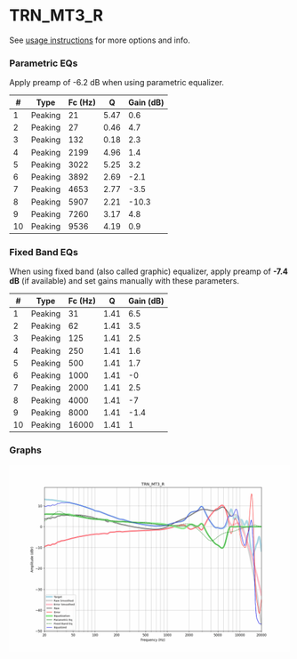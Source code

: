 # TRN_MT3_R
See [usage instructions](https://github.com/jaakkopasanen/AutoEq#usage) for more options and info.

### Parametric EQs
Apply preamp of -6.2 dB when using parametric equalizer.

|   # | Type    |   Fc (Hz) |    Q |   Gain (dB) |
|-----|---------|-----------|------|-------------|
|   1 | Peaking |        21 | 5.47 |         0.6 |
|   2 | Peaking |        27 | 0.46 |         4.7 |
|   3 | Peaking |       132 | 0.18 |         2.3 |
|   4 | Peaking |      2199 | 4.96 |         1.4 |
|   5 | Peaking |      3022 | 5.25 |         3.2 |
|   6 | Peaking |      3892 | 2.69 |        -2.1 |
|   7 | Peaking |      4653 | 2.77 |        -3.5 |
|   8 | Peaking |      5907 | 2.21 |       -10.3 |
|   9 | Peaking |      7260 | 3.17 |         4.8 |
|  10 | Peaking |      9536 | 4.19 |         0.9 |

### Fixed Band EQs
When using fixed band (also called graphic) equalizer, apply preamp of **-7.4 dB** (if available) and set gains manually with these parameters.

|   # | Type    |   Fc (Hz) |    Q |   Gain (dB) |
|-----|---------|-----------|------|-------------|
|   1 | Peaking |        31 | 1.41 |         6.5 |
|   2 | Peaking |        62 | 1.41 |         3.5 |
|   3 | Peaking |       125 | 1.41 |         2.5 |
|   4 | Peaking |       250 | 1.41 |         1.6 |
|   5 | Peaking |       500 | 1.41 |         1.7 |
|   6 | Peaking |      1000 | 1.41 |        -0   |
|   7 | Peaking |      2000 | 1.41 |         2.5 |
|   8 | Peaking |      4000 | 1.41 |        -7   |
|   9 | Peaking |      8000 | 1.41 |        -1.4 |
|  10 | Peaking |     16000 | 1.41 |         1   |

### Graphs
![](./TRN_MT3_R.png)
